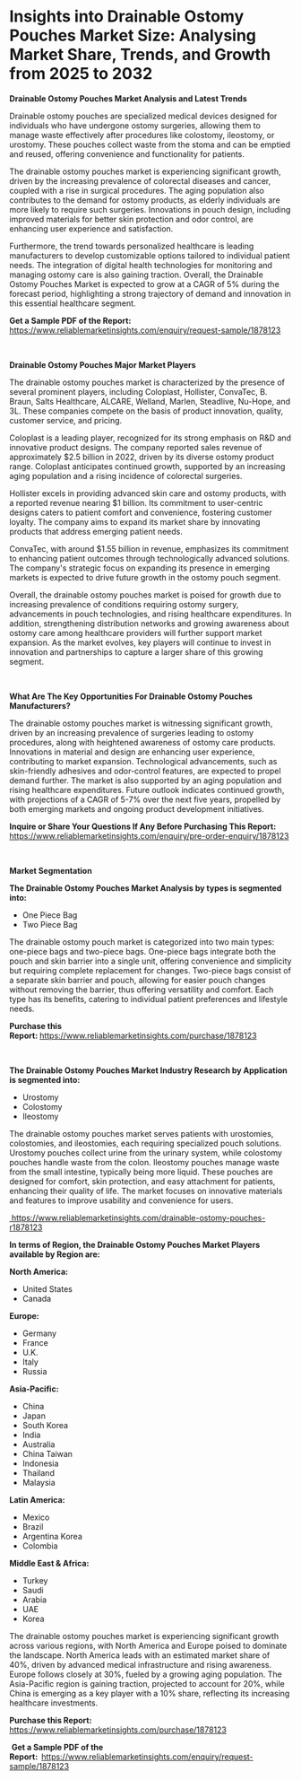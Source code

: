 <p><h1>Insights into Drainable Ostomy Pouches Market Size: Analysing Market Share, Trends, and Growth from 2025 to 2032</h1></p><p><strong>Drainable Ostomy Pouches Market Analysis and Latest Trends</strong></p>
<p><p>Drainable ostomy pouches are specialized medical devices designed for individuals who have undergone ostomy surgeries, allowing them to manage waste effectively after procedures like colostomy, ileostomy, or urostomy. These pouches collect waste from the stoma and can be emptied and reused, offering convenience and functionality for patients.</p><p>The drainable ostomy pouches market is experiencing significant growth, driven by the increasing prevalence of colorectal diseases and cancer, coupled with a rise in surgical procedures. The aging population also contributes to the demand for ostomy products, as elderly individuals are more likely to require such surgeries. Innovations in pouch design, including improved materials for better skin protection and odor control, are enhancing user experience and satisfaction.</p><p>Furthermore, the trend towards personalized healthcare is leading manufacturers to develop customizable options tailored to individual patient needs. The integration of digital health technologies for monitoring and managing ostomy care is also gaining traction. Overall, the Drainable Ostomy Pouches Market is expected to grow at a CAGR of 5% during the forecast period, highlighting a strong trajectory of demand and innovation in this essential healthcare segment.</p></p>
<p><strong>Get a Sample PDF of the Report:&nbsp;</strong> <a href="https://www.reliablemarketinsights.com/enquiry/request-sample/1878123?utm_campaign=2714&utm_medium=2&utm_source=Github&utm_content=ia&utm_term=13042025&utm_id=drainable-ostomy-pouches">https://www.reliablemarketinsights.com/enquiry/request-sample/1878123</a></p>
<p>&nbsp;</p>
<p><strong>Drainable Ostomy Pouches Major Market Players</strong></p>
<p><p>The drainable ostomy pouches market is characterized by the presence of several prominent players, including Coloplast, Hollister, ConvaTec, B. Braun, Salts Healthcare, ALCARE, Welland, Marlen, Steadlive, Nu-Hope, and 3L. These companies compete on the basis of product innovation, quality, customer service, and pricing.</p><p>Coloplast is a leading player, recognized for its strong emphasis on R&D and innovative product designs. The company reported sales revenue of approximately $2.5 billion in 2022, driven by its diverse ostomy product range. Coloplast anticipates continued growth, supported by an increasing aging population and a rising incidence of colorectal surgeries.</p><p>Hollister excels in providing advanced skin care and ostomy products, with a reported revenue nearing $1 billion. Its commitment to user-centric designs caters to patient comfort and convenience, fostering customer loyalty. The company aims to expand its market share by innovating products that address emerging patient needs.</p><p>ConvaTec, with around $1.55 billion in revenue, emphasizes its commitment to enhancing patient outcomes through technologically advanced solutions. The company's strategic focus on expanding its presence in emerging markets is expected to drive future growth in the ostomy pouch segment.</p><p>Overall, the drainable ostomy pouches market is poised for growth due to increasing prevalence of conditions requiring ostomy surgery, advancements in pouch technologies, and rising healthcare expenditures. In addition, strengthening distribution networks and growing awareness about ostomy care among healthcare providers will further support market expansion. As the market evolves, key players will continue to invest in innovation and partnerships to capture a larger share of this growing segment.</p></p>
<p>&nbsp;</p>
<p><strong>What Are The Key Opportunities For Drainable Ostomy Pouches Manufacturers?</strong></p>
<p><p>The drainable ostomy pouches market is witnessing significant growth, driven by an increasing prevalence of surgeries leading to ostomy procedures, along with heightened awareness of ostomy care products. Innovations in material and design are enhancing user experience, contributing to market expansion. Technological advancements, such as skin-friendly adhesives and odor-control features, are expected to propel demand further. The market is also supported by an aging population and rising healthcare expenditures. Future outlook indicates continued growth, with projections of a CAGR of 5-7% over the next five years, propelled by both emerging markets and ongoing product development initiatives.</p></p>
<p><strong>Inquire or Share Your Questions If Any Before Purchasing This Report:</strong> <a href="https://www.reliablemarketinsights.com/enquiry/pre-order-enquiry/1878123?utm_campaign=2714&utm_medium=2&utm_source=Github&utm_content=ia&utm_term=13042025&utm_id=drainable-ostomy-pouches">https://www.reliablemarketinsights.com/enquiry/pre-order-enquiry/1878123</a></p>
<p>&nbsp;</p>
<p><strong>Market Segmentation</strong></p>
<p><strong>The Drainable Ostomy Pouches Market Analysis by types is segmented into:</strong></p>
<p><ul><li>One Piece Bag</li><li>Two Piece Bag</li></ul></p>
<p><p>The drainable ostomy pouch market is categorized into two main types: one-piece bags and two-piece bags. One-piece bags integrate both the pouch and skin barrier into a single unit, offering convenience and simplicity but requiring complete replacement for changes. Two-piece bags consist of a separate skin barrier and pouch, allowing for easier pouch changes without removing the barrier, thus offering versatility and comfort. Each type has its benefits, catering to individual patient preferences and lifestyle needs.</p></p>
<p><strong>Purchase this Report:&nbsp;</strong><a href="https://www.reliablemarketinsights.com/purchase/1878123?utm_campaign=2714&utm_medium=2&utm_source=Github&utm_content=ia&utm_term=13042025&utm_id=drainable-ostomy-pouches">https://www.reliablemarketinsights.com/purchase/1878123</a></p>
<p>&nbsp;</p>
<p><strong>The Drainable Ostomy Pouches Market Industry Research by Application is segmented into:</strong></p>
<p><ul><li>Urostomy</li><li>Colostomy</li><li>Ileostomy</li></ul></p>
<p><p>The drainable ostomy pouches market serves patients with urostomies, colostomies, and ileostomies, each requiring specialized pouch solutions. Urostomy pouches collect urine from the urinary system, while colostomy pouches handle waste from the colon. Ileostomy pouches manage waste from the small intestine, typically being more liquid. These pouches are designed for comfort, skin protection, and easy attachment for patients, enhancing their quality of life. The market focuses on innovative materials and features to improve usability and convenience for users.</p></p>
<p><a href="https://www.reliablemarketinsights.com/drainable-ostomy-pouches-r1878123?utm_campaign=2714&utm_medium=2&utm_source=Github&utm_content=ia&utm_term=13042025&utm_id=drainable-ostomy-pouches">&nbsp;https://www.reliablemarketinsights.com/drainable-ostomy-pouches-r1878123</a></p>
<p><strong>In terms of Region, the Drainable Ostomy Pouches Market Players available by Region are:</strong></p>
<p>
    <p> <strong> North America: </strong>
        <ul>
            <li>United States</li>
            <li>Canada</li>
        </ul>
        </p> 
    <p> <strong> Europe: </strong>
        <ul>
            <li>Germany</li>
            <li>France</li>
            <li>U.K.</li>
            <li>Italy</li>
            <li>Russia</li>
        </ul>
        </p> 
    <p> <strong> Asia-Pacific: </strong>
        <ul>
            <li>China</li>
            <li>Japan</li>
            <li>South Korea</li>
            <li>India</li>
            <li>Australia</li>
            <li>China Taiwan</li>
            <li>Indonesia</li>
            <li>Thailand</li>
            <li>Malaysia</li>
        </ul>
        </p> 
    <p> <strong> Latin America: </strong>
        <ul>
            <li>Mexico</li>
            <li>Brazil</li>
            <li>Argentina Korea</li>
            <li>Colombia</li>
        </ul>
        </p> 
    <p> <strong> Middle East & Africa: </strong>
        <ul>
            <li>Turkey</li>
            <li>Saudi</li>
            <li>Arabia</li>
            <li>UAE</li>
            <li>Korea</li>
        </ul>
    </p>
    </p>
<p><p>The drainable ostomy pouches market is experiencing significant growth across various regions, with North America and Europe poised to dominate the landscape. North America leads with an estimated market share of 40%, driven by advanced medical infrastructure and rising awareness. Europe follows closely at 30%, fueled by a growing aging population. The Asia-Pacific region is gaining traction, projected to account for 20%, while China is emerging as a key player with a 10% share, reflecting its increasing healthcare investments.</p></p>
<p><strong>Purchase this Report: </strong><a href="https://www.reliablemarketinsights.com/purchase/1878123?utm_campaign=2714&utm_medium=2&utm_source=Github&utm_content=ia&utm_term=13042025&utm_id=drainable-ostomy-pouches">https://www.reliablemarketinsights.com/purchase/1878123</a></p>
<p>&nbsp;<strong>Get a Sample PDF of the Report:&nbsp;&nbsp;</strong><a href="https://www.reliablemarketinsights.com/enquiry/request-sample/1878123?utm_campaign=2714&utm_medium=2&utm_source=Github&utm_content=ia&utm_term=13042025&utm_id=drainable-ostomy-pouches">https://www.reliablemarketinsights.com/enquiry/request-sample/1878123</a></p>
<p><strong></strong></p>
<p><p></p><p></p><p></p></p>
